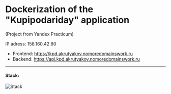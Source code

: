 # Dockerization of the "Kupipodariday" application

(Project from Yandex Practicum)

IP adress: 158.160.42.60

- Frontend: https://kpd.akrutyakov.nomoredomainswork.ru
- Backend: https://api.kpd.akrutyakov.nomoredomainswork.ru

---

#### Stack:

![Stack](https://skillicons.dev/icons?i=git,github,react,ts,nodejs,nest,postgres,docker&perline=4)
